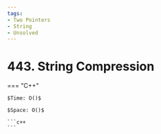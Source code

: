```yaml
---
tags:
- Two Pointers
- String
- Unsolved
---
```



# 443. String Compression

=== "C++"

    $Time: O()$

    $Space: O()$

    ```c++
    ```